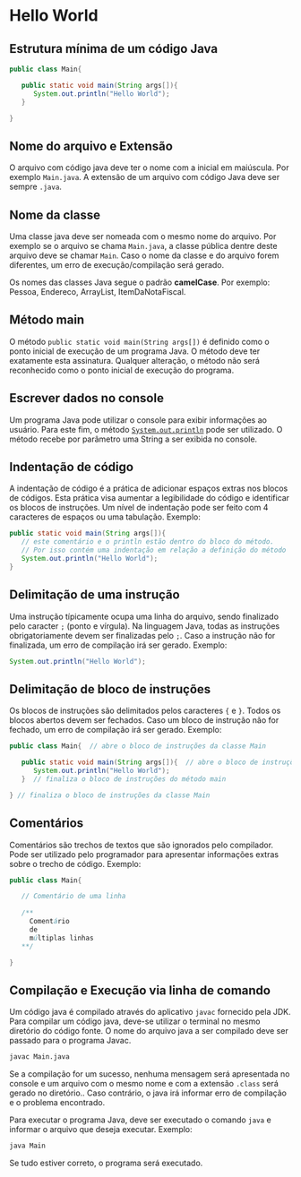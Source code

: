 # Hello World

## Estrutura mínima de um código Java

```java
public class Main{

   public static void main(String args[]){
      System.out.println("Hello World");
   }

}
```

## Nome do arquivo e Extensão

O arquivo com código java deve ter o nome com a inicial em maiúscula. Por exemplo ```Main.java```.
A extensão de um arquivo com código Java deve ser sempre ```.java```.

## Nome da classe

Uma classe java deve ser nomeada com o mesmo nome do arquivo. 
Por exemplo se o arquivo se chama ```Main.java```,  a classe pública dentre deste arquivo deve se chamar ```Main```.
Caso o nome da classe e do arquivo forem diferentes, um erro de execução/compilação será gerado.

Os nomes das classes Java segue o padrão **camelCase**. Por exemplo: Pessoa, Endereco, ArrayList, ItemDaNotaFiscal.

## Método main

O método ```public static void main(String args[])``` é definido como o ponto inicial de execução de um programa Java. O método deve ter exatamente esta assinatura. Qualquer alteração, o método não será reconhecido como o ponto inicial de execução do programa.

## Escrever dados no console

Um programa Java pode utilizar o console para exibir informações ao usuário. Para este fim, o método [```System.out.println```](https://docs.oracle.com/en/java/javase/18/docs/api/java.base/java/lang/System.html#out) pode ser utilizado. O método recebe por parâmetro uma String a ser exibida no console.

## Indentação de código

A indentação de código é a prática de adicionar espaços extras nos blocos de códigos. Esta prática visa aumentar a legibilidade do código e identificar os blocos de instruções. Um nível de indentação pode ser feito com 4 caracteres de espaços ou uma tabulação. Exemplo:

```java
public static void main(String args[]){
   // este comentário e o println estão dentro do bloco do método.
   // Por isso contém uma indentação em relação a definição do método
   System.out.println("Hello World");
}
```


## Delimitação de uma instrução

Uma instrução típicamente ocupa uma linha do arquivo, sendo finalizado pelo caracter ```;``` (ponto e vírgula). Na linguagem Java, todas as instruções obrigatoriamente devem ser finalizadas pelo ```;```. Caso a instrução não for finalizada, um erro de compilação irá ser gerado. Exemplo:

```java
System.out.println("Hello World");
```

## Delimitação de bloco de instruções

Os blocos de instruções são delimitados pelos caracteres ```{``` e ```}```. Todos os blocos abertos devem ser fechados.  Caso um bloco de instrução não for fechado, um erro de compilação irá ser gerado. Exemplo:

```java 
public class Main{  // abre o bloco de instruções da classe Main

   public static void main(String args[]){  // abre o bloco de instruções do método main
      System.out.println("Hello World");
   }  // finaliza o bloco de instruções do método main

} // finaliza o bloco de instruções da classe Main
```

## Comentários

Comentários são trechos de textos que são ignorados pelo compilador. Pode ser utilizado pelo programador para apresentar informações extras sobre o trecho de código.
Exemplo:


```java 
public class Main{  

   // Comentário de uma linha
   
   /**
     Comentário 
     de 
     múltiplas linhas
   **/

} 
```



## Compilação e Execução via linha de comando

Um código java é compilado através do aplicativo ```javac``` fornecido pela JDK.
Para compilar um código java, deve-se utilizar o terminal no mesmo diretório do código fonte. O nome do arquivo java a ser compilado deve ser passado para o programa Javac.

```bash
javac Main.java
```

Se a compilação for um sucesso, nenhuma mensagem será apresentada no console e um arquivo com o mesmo nome e com a extensão ```.class``` será gerado no diretório.. Caso contrário, o java irá informar erro de compilação e o problema encontrado.

Para executar o programa Java, deve ser executado o comando ```java``` e informar o arquivo que deseja executar. Exemplo:

```bash
java Main
```

Se tudo estiver correto, o programa será executado.


